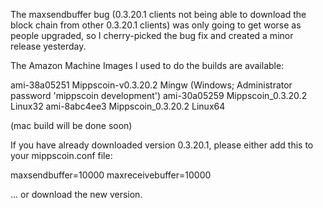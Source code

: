 The maxsendbuffer bug (0.3.20.1 clients not being able to download the block chain from other 0.3.20.1 clients) was only going to get
worse as people upgraded, so I cherry-picked the bug fix and created a minor release yesterday.

The Amazon Machine Images I used to do the builds are available:

  ami-38a05251   Mippscoin-v0.3.20.2 Mingw    (Windows; Administrator password 'mippscoin development')
  ami-30a05259   Mippscoin_0.3.20.2 Linux32
  ami-8abc4ee3   Mippscoin_0.3.20.2 Linux64

(mac build will be done soon)

If you have already downloaded version 0.3.20.1, please either add this to your mippscoin.conf file:

  maxsendbuffer=10000
  maxreceivebuffer=10000

... or download the new version.

